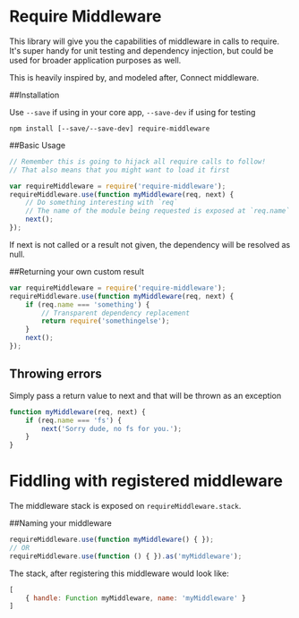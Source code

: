 Require Middleware
============

This library will give you the capabilities of middleware in calls to require.  It's super handy for unit testing and dependency injection, but could be used for broader application purposes as well.

This is heavily inspired by, and modeled after, Connect middleware.

##Installation

Use `--save` if using in your core app, `--save-dev` if using for testing

``````
npm install [--save/--save-dev] require-middleware
``````

##Basic Usage

```````javascript
// Remember this is going to hijack all require calls to follow!
// That also means that you might want to load it first

var requireMiddleware = require('require-middleware');
requireMiddleware.use(function myMiddleware(req, next) {
	// Do something interesting with `req`
	// The name of the module being requested is exposed at `req.name`
	next();
});
````````

If next is not called or a result not given, the dependency will be resolved as null.

##Returning your own custom result

```````javascript
var requireMiddleware = require('require-middleware');
requireMiddleware.use(function myMiddleware(req, next) {
	if (req.name === 'something') {
		// Transparent dependency replacement
		return require('somethingelse');
	}
	next();
});
````````

## Throwing errors

Simply pass a return value to next and that will be thrown as an exception

```````javascript
function myMiddleware(req, next) {
	if (req.name === 'fs') {
		next('Sorry dude, no fs for you.');
	}
}
```````

# Fiddling with registered middleware

The middleware stack is exposed on `requireMiddleware.stack`.

##Naming your middleware

```````javascript
requireMiddleware.use(function myMiddleware() { });
// OR
requireMiddleware.use(function () { }).as('myMiddleware');
```````

The stack, after registering this middleware would look like:

```````javascript
[
	{ handle: Function myMiddleware, name: 'myMiddleware' }
]
```````



